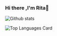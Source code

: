 ### Hi there ,I'm Rita👋

<!--
**Rita63/Rita63** is a ✨ _special_ ✨ repository because its `README.md` (this file) appears on your GitHub profile.

Here are some ideas to get you started:

- 🔭 I’m currently working on ...
- 🌱 I’m currently learning ...
- 👯 I’m looking to collaborate on ...
- 🤔 I’m looking for help with ...
- 💬 Ask me about ...
- 📫 How to reach me: ..
- 😄 Pronouns: ...
- ⚡ Fun fact: ...

-->
![Github stats](https://github-readme-stats.vercel.app/api?username=Rita63&theme=highcontrast&show_icons=true&count_private=true)




![Top Languages Card](https://github-readme-stats.vercel.app/api/top-langs/?username=Rita63&hide=javascript,html)
